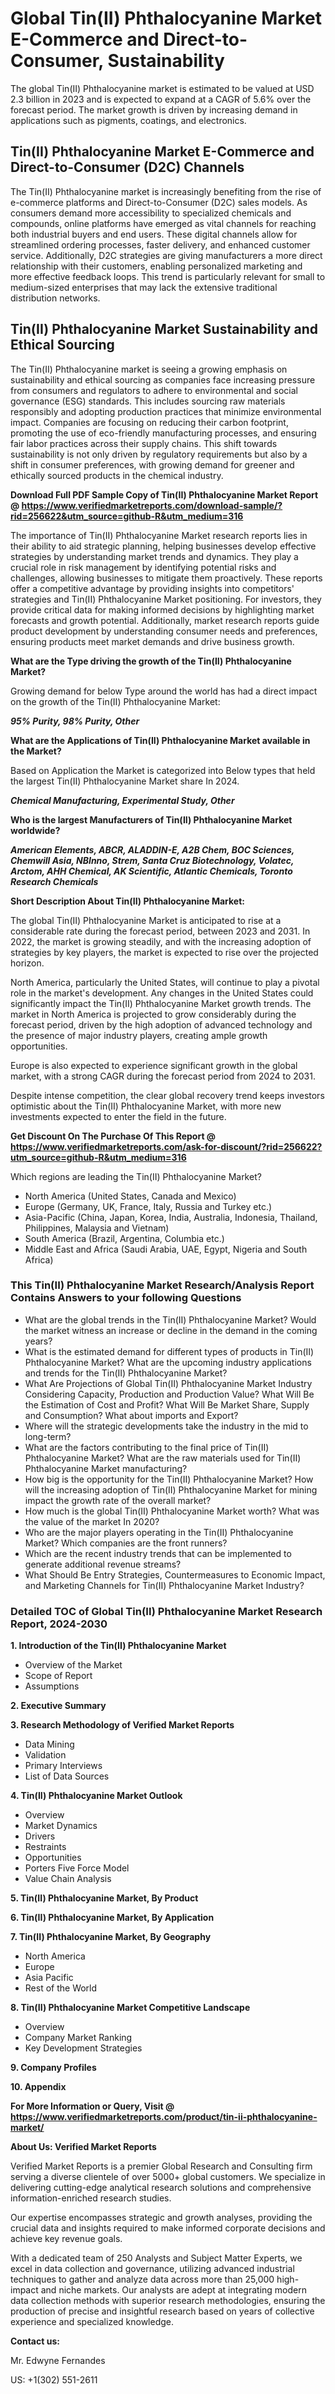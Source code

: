 <h1>Global Tin(II) Phthalocyanine Market E-Commerce and Direct-to-Consumer, Sustainability</h1><p class=""><p>The global Tin(II) Phthalocyanine market is estimated to be valued at USD 2.3 billion in 2023 and is expected to expand at a CAGR of 5.6% over the forecast period. The market growth is driven by increasing demand in applications such as pigments, coatings, and electronics.</p><h2>Tin(II) Phthalocyanine Market E-Commerce and Direct-to-Consumer (D2C) Channels</h2><p>The Tin(II) Phthalocyanine market is increasingly benefiting from the rise of e-commerce platforms and Direct-to-Consumer (D2C) sales models. As consumers demand more accessibility to specialized chemicals and compounds, online platforms have emerged as vital channels for reaching both industrial buyers and end users. These digital channels allow for streamlined ordering processes, faster delivery, and enhanced customer service. Additionally, D2C strategies are giving manufacturers a more direct relationship with their customers, enabling personalized marketing and more effective feedback loops. This trend is particularly relevant for small to medium-sized enterprises that may lack the extensive traditional distribution networks.</p><h2>Tin(II) Phthalocyanine Market Sustainability and Ethical Sourcing</h2><p>The Tin(II) Phthalocyanine market is seeing a growing emphasis on sustainability and ethical sourcing as companies face increasing pressure from consumers and regulators to adhere to environmental and social governance (ESG) standards. This includes sourcing raw materials responsibly and adopting production practices that minimize environmental impact. Companies are focusing on reducing their carbon footprint, promoting the use of eco-friendly manufacturing processes, and ensuring fair labor practices across their supply chains. This shift towards sustainability is not only driven by regulatory requirements but also by a shift in consumer preferences, with growing demand for greener and ethically sourced products in the chemical industry.</p></p><p class=""><strong>Download Full PDF Sample Copy of Tin(II) Phthalocyanine Market Report @ <a href="https://www.verifiedmarketreports.com/download-sample/?rid=256622&utm_source=github-R&utm_medium=316" target="_blank">https://www.verifiedmarketreports.com/download-sample/?rid=256622&utm_source=github-R&utm_medium=316</a></strong></p><p>The importance of&nbsp;Tin(II) Phthalocyanine Market research reports lies in their ability to aid strategic planning, helping businesses develop effective strategies by understanding market trends and dynamics. They play a crucial role in risk management by identifying potential risks and challenges, allowing businesses to mitigate them proactively. These reports offer a competitive advantage by providing insights into competitors' strategies and Tin(II) Phthalocyanine Market positioning. For investors, they provide critical data for making informed decisions by highlighting market forecasts and growth potential. Additionally, market research reports guide product development by understanding consumer needs and preferences, ensuring products meet market demands and drive business growth.</p><p><strong>What are the&nbsp;Type driving the growth of the Tin(II) Phthalocyanine Market?</strong></p><p id="" class="">Growing demand for below Type around the world has had a direct impact on the growth of the Tin(II) Phthalocyanine Market:</p><p class=""><em><strong>95% Purity, 98% Purity, Other</strong></em></p><p class=""><strong>What are the&nbsp;Applications&nbsp;of Tin(II) Phthalocyanine Market available in the Market?</strong></p><p id="" class="">Based on Application the Market is categorized into Below types that held the largest Tin(II) Phthalocyanine Market share In 2024.</p><p class=""><em><strong>Chemical Manufacturing, Experimental Study, Other</strong></em></p><p class=""><strong>Who is the largest Manufacturers of Tin(II) Phthalocyanine Market worldwide?</strong></p><p><em><strong>American Elements, ABCR, ALADDIN-E, A2B Chem, BOC Sciences, Chemwill Asia, NBInno, Strem, Santa Cruz Biotechnology, Volatec, Arctom, AHH Chemical, AK Scientific, Atlantic Chemicals, Toronto Research Chemicals</strong></em></p><p id="" class=""><strong>Short Description About Tin(II) Phthalocyanine Market:</strong></p><p>The global Tin(II) Phthalocyanine Market is anticipated to rise at a considerable rate during the forecast period, between 2023 and 2031. In 2022, the market is growing steadily, and with the increasing adoption of strategies by key players, the market is expected to rise over the projected horizon.</p><p>North America, particularly the United States, will continue to play a pivotal role in the market's development. Any changes in the United States could significantly impact the Tin(II) Phthalocyanine Market growth trends. The market in North America is projected to grow considerably during the forecast period, driven by the high adoption of advanced technology and the presence of major industry players, creating ample growth opportunities.</p><p>Europe is also expected to experience significant growth in the global market, with a strong CAGR during the forecast period from 2024 to 2031.</p><p>Despite intense competition, the clear global recovery trend keeps investors optimistic about the Tin(II) Phthalocyanine Market, with more new investments expected to enter the field in the future.</p><p id="" class=""><strong>Get Discount On The Purchase Of This Report @ <a href="https://www.verifiedmarketreports.com/ask-for-discount/?rid=256622?utm_source=github-R&utm_medium=316" target="_blank">https://www.verifiedmarketreports.com/ask-for-discount/?rid=256622?utm_source=github-R&utm_medium=316</a></strong></p><p class="">Which regions are leading the Tin(II) Phthalocyanine Market?</p><ul><li>North America (United States, Canada and Mexico)</li><li>Europe (Germany, UK, France, Italy, Russia and Turkey etc.)</li><li>Asia-Pacific (China, Japan, Korea, India, Australia, Indonesia, Thailand, Philippines, Malaysia and Vietnam)</li><li>South America (Brazil, Argentina, Columbia etc.)</li><li>Middle East and Africa (Saudi Arabia, UAE, Egypt, Nigeria and South Africa)</li></ul><h3 id="" class="">This Tin(II) Phthalocyanine Market Research/Analysis Report Contains Answers to your following Questions</h3><ul><li>What are the global trends in the Tin(II) Phthalocyanine Market? Would the market witness an increase or decline in the demand in the coming years?</li><li>What is the estimated demand for different types of products in Tin(II) Phthalocyanine Market? What are the upcoming industry applications and trends for the Tin(II) Phthalocyanine Market?</li><li>What Are Projections of Global Tin(II) Phthalocyanine Market Industry Considering Capacity, Production and Production Value? What Will Be the Estimation of Cost and Profit? What Will Be Market Share, Supply and Consumption? What about imports and Export?</li><li>Where will the strategic developments take the industry in the mid to long-term?</li><li>What are the factors contributing to the final price of Tin(II) Phthalocyanine Market? What are the raw materials used for Tin(II) Phthalocyanine Market manufacturing?</li><li>How big is the opportunity for the Tin(II) Phthalocyanine Market? How will the increasing adoption of Tin(II) Phthalocyanine Market for mining impact the growth rate of the overall market?</li><li>How much is the global Tin(II) Phthalocyanine Market worth? What was the value of the market In 2020?</li><li>Who are the major players operating in the Tin(II) Phthalocyanine Market? Which companies are the front runners?</li><li>Which are the recent industry trends that can be implemented to generate additional revenue streams?</li><li>What Should Be Entry Strategies, Countermeasures to Economic Impact, and Marketing Channels for Tin(II) Phthalocyanine Market Industry?</li></ul><h3 id="" class="">Detailed TOC of Global Tin(II) Phthalocyanine Market Research Report, 2024-2030</h3><p id="" class=""><strong>1. Introduction of the Tin(II) Phthalocyanine Market</strong></p><ul><li>Overview of the Market</li><li>Scope of Report</li><li>Assumptions</li></ul><p id="" class=""><strong>2. Executive Summary</strong></p><p id="" class=""><strong>3. Research Methodology of Verified Market Reports</strong></p><ul><li>Data Mining</li><li>Validation</li><li>Primary Interviews</li><li>List of Data Sources</li></ul><p id="" class=""><strong>4. Tin(II) Phthalocyanine Market Outlook</strong></p><ul><li>Overview</li><li>Market Dynamics</li><li>Drivers</li><li>Restraints</li><li>Opportunities</li><li>Porters Five Force Model</li><li>Value Chain Analysis</li></ul><p id="" class=""><strong>5. Tin(II) Phthalocyanine Market, By Product</strong></p><p id="" class=""><strong>6. Tin(II) Phthalocyanine Market, By Application</strong></p><p id="" class=""><strong>7. Tin(II) Phthalocyanine Market, By Geography</strong></p><ul><li>North America</li><li>Europe</li><li>Asia Pacific</li><li>Rest of the World</li></ul><p id="" class=""><strong>8. Tin(II) Phthalocyanine Market Competitive Landscape</strong></p><ul><li>Overview</li><li>Company Market Ranking</li><li>Key Development Strategies</li></ul><p id="" class=""><strong>9. Company Profiles</strong></p><p id="" class=""><strong>10. Appendix</strong></p><p id="" class=""><strong>For More Information or Query, Visit @ <a href="https://www.verifiedmarketreports.com/product/tin-ii-phthalocyanine-market/" target="_blank">https://www.verifiedmarketreports.com/product/tin-ii-phthalocyanine-market/</a></strong></p><p id="" class=""><strong>About Us: Verified Market Reports</strong></p><p id="" class="">Verified Market Reports is a premier Global Research and Consulting firm serving a diverse clientele of over 5000+ global customers. We specialize in delivering cutting-edge analytical research solutions and comprehensive information-enriched research studies.</p><p id="" class="">Our expertise encompasses strategic and growth analyses, providing the crucial data and insights required to make informed corporate decisions and achieve key revenue goals.</p><p id="" class="">With a dedicated team of 250 Analysts and Subject Matter Experts, we excel in data collection and governance, utilizing advanced industrial techniques to gather and analyze data across more than 25,000 high-impact and niche markets. Our analysts are adept at integrating modern data collection methods with superior research methodologies, ensuring the production of precise and insightful research based on years of collective experience and specialized knowledge.</p><p id="" class=""><strong>Contact us:</strong></p><p id="" class="">Mr. Edwyne Fernandes</p><p id="" class="">US: +1(302) 551-2611</p>